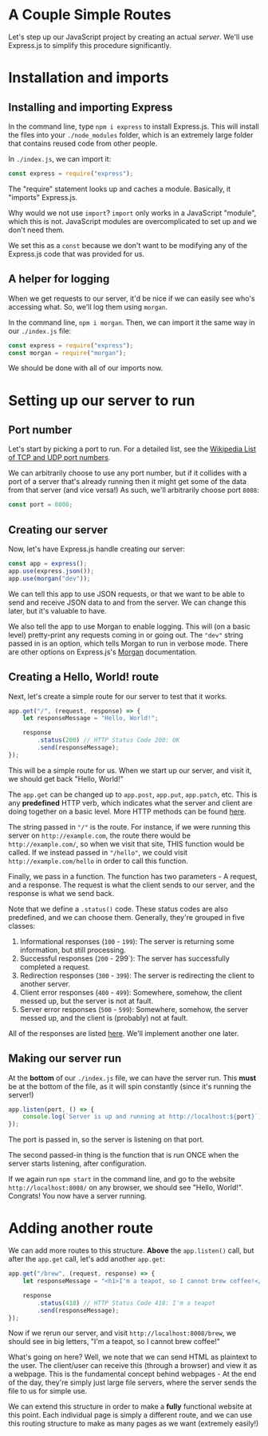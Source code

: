 # A Couple Simple Routes

Let's step up our JavaScript project by creating an actual _server_. We'll use
Express.js to simplify this procedure significantly.

# Installation and imports

## Installing and importing Express

In the command line, type `npm i express` to install Express.js. This will
install the files into your `./node_modules` folder, which is an extremely large
folder that contains reused code from other people.

In `./index.js`, we can import it:

```js
const express = require("express");
```

The "require" statement looks up and caches a module. Basically, it "imports"
Express.js.

Why would we not use `import`? `import` only works in a JavaScript "module",
which this is not. JavaScript modules are overcomplicated to set up and we don't
need them.

We set this as a `const` because we don't want to be modifying any of the
Express.js code that was provided for us.

## A helper for logging

When we get requests to our server, it'd be nice if we can easily see who's
accessing what. So, we'll log them using `morgan`.

In the command line, `npm i morgan`. Then, we can import it the same way in our
`./index.js` file:

```js
const express = require("express");
const morgan = require("morgan");
```

We should be done with all of our imports now.

# Setting up our server to run

## Port number

Let's start by picking a port to run. For a detailed list, see the
[Wikipedia List of TCP and UDP port numbers](https://en.wikipedia.org/wiki/List_of_TCP_and_UDP_port_numbers).

We can arbitrarily choose to use any port number, but if it collides with a port
of a server that's already running then it might get some of the data from that
server (and vice versa!) As such, we'll arbitrarily choose port `8008`:

```js
const port = 8008;
```

## Creating our server

Now, let's have Express.js handle creating our server:

```js
const app = express();
app.use(express.json());
app.use(morgan("dev"));
```

We can tell this app to use JSON requests, or that we want to be able to send
and receive JSON data to and from the server. We can change this later, but it's
valuable to have.

We also tell the app to use Morgan to enable logging. This will (on a basic
level) pretty-print any requests coming in or going out. The `"dev"` string
passed in is an option, which tells Morgan to run in verbose mode. There are
other options on Express.js's
[Morgan](https://expressjs.com/en/resources/middleware/morgan.html)
documentation.

## Creating a Hello, World! route

Next, let's create a simple route for our server to test that it works.

```js
app.get("/", (request, response) => {
    let responseMessage = "Hello, World!";

    response
        .status(200) // HTTP Status Code 200: OK
        .send(responseMessage);
});
```

This will be a simple route for us. When we start up our server, and visit it,
we should get back "Hello, World!"

The `app.get` can be changed up to `app.post`, `app.put`, `app.patch`, etc. This
is any **predefined** HTTP verb, which indicates what the server and client are
doing together on a basic level. More HTTP methods can be found
[here](https://developer.mozilla.org/en-US/docs/Web/HTTP/Methods).

The string passed in `"/"` is the route. For instance, if we were running this
server on `http://example.com`, the route there would be `http://example.com/`,
so when we visit that site, THIS function would be called. If we instead passed
in `"/hello"`, we could visit `http://example.com/hello` in order to call this
function.

Finally, we pass in a function. The function has two parameters - A request, and
a response. The request is what the client sends to our server, and the response
is what we send back.

Note that we define a `.status()` code. These status codes are also predefined,
and we can choose them. Generally, they're grouped in five classes:

1. Informational responses (`100` - `199`): The server is returning some
   information, but still processing.
2. Successful responses (`200` - 299`): The server has successfully completed a
   request.
3. Redirection responses (`300` - `399`): The server is redirecting the client
   to another server.
4. Client error responses (`400` - `499`): Somewhere, somehow, the client messed
   up, but the server is not at fault.
5. Server error responses (`500` - `599`): Somewhere, somehow, the server messed
   up, and the client is (probably) not at fault.

All of the responses are listed
[here](https://developer.mozilla.org/en-US/docs/Web/HTTP/Status). We'll
implement another one later.

## Making our server run

At the **bottom** of our `./index.js` file, we can have the server run. This
**must** be at the bottom of the file, as it will spin constantly (since it's
running the server!)

```js
app.listen(port, () => {
    console.log(`Server is up and running at http://localhost:${port}`);
});
```

The port is passed in, so the server is listening on that port.

The second passed-in thing is the function that is run ONCE when the server
starts listening, after configuration.

If we again run `npm start` in the command line, and go to the website
`http://localhost:8008/` on any browser, we should see "Hello, World!".
Congrats! You now have a server running.

# Adding another route

We can add more routes to this structure. **Above** the `app.listen()` call, but
after the `app.get` call, let's add another `app.get`:

```js
app.get("/brew", (request, response) => {
    let responseMessage = "<h1>I'm a teapot, so I cannot brew coffee!</h1>";

    response
        .status(418) // HTTP Status Code 418: I'm a teapot
        .send(responseMessage);
});
```

Now if we rerun our server, and visit `http://localhost:8008/brew`, we should
see in big letters, "I'm a teapot, so I cannot brew coffee!"

What's going on here? Well, we note that we can send HTML as plaintext to the
user. The client/user can receive this (through a browser) and view it as a
webpage. This is the fundamental concept behind webpages - At the end of the
day, they're simply just large file servers, where the server sends the file to
us for simple use.

We can extend this structure in order to make a **fully** functional website at
this point. Each individual page is simply a different route, and we can use
this routing structure to make as many pages as we want (extremely easily!)
